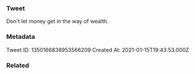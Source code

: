 ### Tweet
Don't let money get in the way of wealth.

### Metadata
Tweet ID: 1350166838953566209
Created At: 2021-01-15T19:43:53.000Z

### Related

